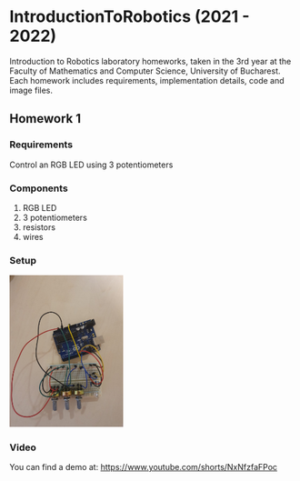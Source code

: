 # IntroductionToRobotics (2021 - 2022)
Introduction to Robotics laboratory homeworks, taken in the 3rd year at the Faculty of Mathematics and Computer Science, University of Bucharest. Each homework includes requirements, implementation details, code and image files.
## Homework 1

### Requirements
Control an RGB LED using 3 potentiometers

### Components
1. RGB LED
2. 3 potentiometers
3. resistors
4. wires

### Setup
<img src="Homework_1/RGB1.jpeg" width= "200" >

### Video
You can find a demo at: https://www.youtube.com/shorts/NxNfzfaFPoc
